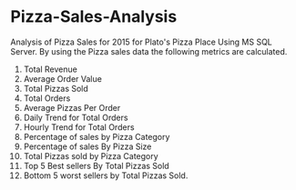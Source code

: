 # Pizza-Sales-Analysis
Analysis of Pizza Sales for 2015 for Plato's Pizza Place Using MS SQL Server.
By using the Pizza sales data the following metrics are calculated.
1. Total Revenue
2. Average Order Value
3. Total Pizzas Sold
4. Total Orders
5. Average Pizzas Per Order
6. Daily Trend for Total Orders
7. Hourly Trend for Total Orders
8. Percentage of sales by Pizza Category
9. Percentage of sales By Pizza Size
10. Total Pizzas sold by Pizza Category
11. Top 5 Best sellers By Total Pizzas Sold
12. Bottom 5 worst sellers by Total Pizzas Sold.
